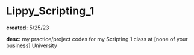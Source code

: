 # Lippy_Scripting_1
<P><b>created:</b> 5/25/23</P>
<P><b>desc:</b> my practice/project codes for my Scripting 1 class at [none of your business] University</P>
